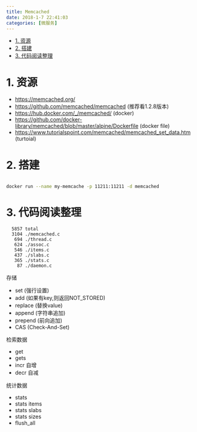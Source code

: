 ```yaml
---
title: Memcached
date: 2018-1-7 22:41:03
categories: [微服务]
---
```


<!-- TOC -->

- [1. 资源](#1-资源)
- [2. 搭建](#2-搭建)
- [3. 代码阅读整理](#3-代码阅读整理)

<!-- /TOC -->

<a id="markdown-1-资源" name="1-资源"></a>
# 1. 资源

* https://memcached.org/
* https://github.com/memcached/memcached (推荐看1.2.8版本)
* https://hub.docker.com/_/memcached/ (docker)
* https://github.com/docker-library/memcached/blob/master/alpine/Dockerfile (docker file)
* https://www.tutorialspoint.com/memcached/memcached_set_data.htm (turtoial)

<a id="markdown-2-搭建" name="2-搭建"></a>
# 2. 搭建

```bash

docker run --name my-memcache -p 11211:11211 -d memcached

```

<a id="markdown-3-代码阅读整理" name="3-代码阅读整理"></a>
# 3. 代码阅读整理

```
  5857 total
  3104 ./memcached.c
   694 ./thread.c
   624 ./assoc.c
   546 ./items.c
   437 ./slabs.c
   365 ./stats.c
    87 ./daemon.c
```

存储
* set (强行设置)
* add (如果有key,则返回NOT_STORED)
* replace (替换value)
* append (字符串追加)
* prepend (前向追加)
* CAS (Check-And-Set)

检索数据
* get 
* gets
* incr 自增
* decr 自减

统计数据
* stats
* stats items
* stats slabs
* stats sizes
* flush_all
